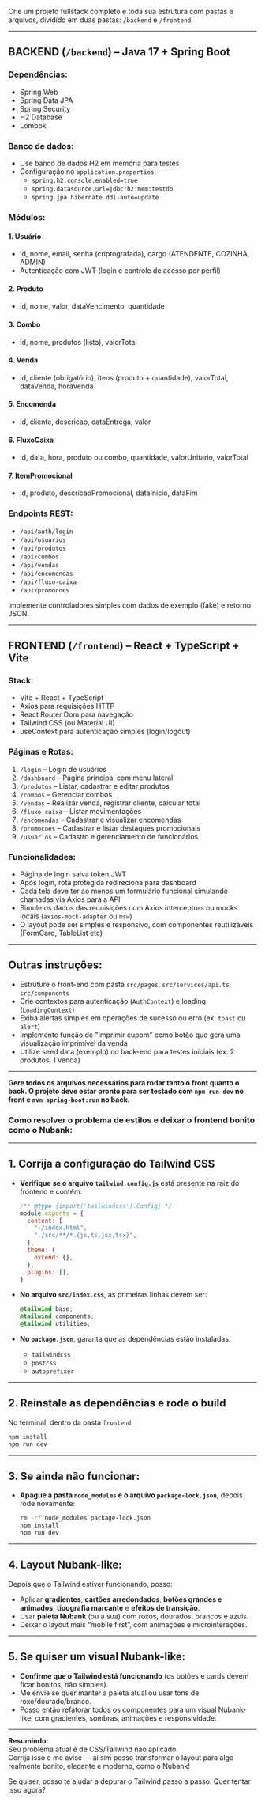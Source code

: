 Crie um projeto fullstack completo e toda sua estrutura com pastas e arquivos, dividido em duas pastas: `/backend` e `/frontend`.

---

## BACKEND (`/backend`) – Java 17 + Spring Boot

### Dependências:
- Spring Web
- Spring Data JPA
- Spring Security
- H2 Database
- Lombok

### Banco de dados:
- Use banco de dados H2 em memória para testes
- Configuração no `application.properties`:
  - `spring.h2.console.enabled=true`
  - `spring.datasource.url=jdbc:h2:mem:testdb`
  - `spring.jpa.hibernate.ddl-auto=update`

### Módulos:

#### 1. Usuário
- id, nome, email, senha (criptografada), cargo (ATENDENTE, COZINHA, ADMIN)
- Autenticação com JWT (login e controle de acesso por perfil)

#### 2. Produto
- id, nome, valor, dataVencimento, quantidade

#### 3. Combo
- id, nome, produtos (lista), valorTotal

#### 4. Venda
- id, cliente (obrigatório), itens (produto + quantidade), valorTotal, dataVenda, horaVenda

#### 5. Encomenda
- id, cliente, descricao, dataEntrega, valor

#### 6. FluxoCaixa
- id, data, hora, produto ou combo, quantidade, valorUnitario, valorTotal

#### 7. ItemPromocional
- id, produto, descricaoPromocional, dataInicio, dataFim

### Endpoints REST:
- `/api/auth/login`
- `/api/usuarios`
- `/api/produtos`
- `/api/combos`
- `/api/vendas`
- `/api/encomendas`
- `/api/fluxo-caixa`
- `/api/promocoes`

Implemente controladores simples com dados de exemplo (fake) e retorno JSON.

---

## FRONTEND (`/frontend`) – React + TypeScript + Vite

### Stack:
- Vite + React + TypeScript
- Axios para requisições HTTP
- React Router Dom para navegação
- Tailwind CSS (ou Material UI)
- useContext para autenticação simples (login/logout)

### Páginas e Rotas:
1. `/login` – Login de usuários
2. `/dashboard` – Página principal com menu lateral
3. `/produtos` – Listar, cadastrar e editar produtos
4. `/combos` – Gerenciar combos
5. `/vendas` – Realizar venda, registrar cliente, calcular total
6. `/fluxo-caixa` – Listar movimentações
7. `/encomendas` – Cadastrar e visualizar encomendas
8. `/promocoes` – Cadastrar e listar destaques promocionais
9. `/usuarios` – Cadastro e gerenciamento de funcionários

### Funcionalidades:
- Página de login salva token JWT
- Após login, rota protegida redireciona para dashboard
- Cada tela deve ter ao menos um formulário funcional simulando chamadas via Axios para a API
- Simule os dados das requisições com Axios interceptors ou mocks locais (`axios-mock-adapter` ou `msw`)
- O layout pode ser simples e responsivo, com componentes reutilizáveis (FormCard, TableList etc)

---

## Outras instruções:
- Estruture o front-end com pasta `src/pages`, `src/services/api.ts`, `src/components`
- Crie contextos para autenticação (`AuthContext`) e loading (`LoadingContext`)
- Exiba alertas simples em operações de sucesso ou erro (ex: `toast` ou `alert`)
- Implemente função de "Imprimir cupom" como botão que gera uma visualização imprimível da venda
- Utilize seed data (exemplo) no back-end para testes iniciais (ex: 2 produtos, 1 venda)

---

**Gere todos os arquivos necessários para rodar tanto o front quanto o back. O projeto deve estar pronto para ser testado com `npm run dev` no front e `mvn spring-boot:run` no back.**

### **Como resolver o problema de estilos e deixar o frontend bonito como o Nubank:**

---

## **1. Corrija a configuração do Tailwind CSS**

- **Verifique se o arquivo `tailwind.config.js`** está presente na raiz do frontend e contém:
  ```js
  /** @type {import('tailwindcss').Config} */
  module.exports = {
    content: [
      "./index.html",
      "./src/**/*.{js,ts,jsx,tsx}",
    ],
    theme: {
      extend: {},
    },
    plugins: [],
  }
  ```

- **No arquivo `src/index.css`**, as primeiras linhas devem ser:
  ```css
  @tailwind base;
  @tailwind components;
  @tailwind utilities;
  ```

- **No `package.json`**, garanta que as dependências estão instaladas:
  - `tailwindcss`
  - `postcss`
  - `autoprefixer`

---

## **2. Reinstale as dependências e rode o build**

No terminal, dentro da pasta `frontend`:
```sh
npm install
npm run dev
```

---

## **3. Se ainda não funcionar:**
- **Apague a pasta `node_modules` e o arquivo `package-lock.json`**, depois rode novamente:
  ```sh
  rm -rf node_modules package-lock.json
  npm install
  npm run dev
  ```

---

## **4. Layout Nubank-like:**
Depois que o Tailwind estiver funcionando, posso:
- Aplicar **gradientes**, **cartões arredondados**, **botões grandes e animados**, **tipografia marcante** e **efeitos de transição**.
- Usar **paleta Nubank** (ou a sua) com roxos, dourados, brancos e azuis.
- Deixar o layout mais “mobile first”, com animações e microinterações.

---

## **5. Se quiser um visual Nubank-like:**
- **Confirme que o Tailwind está funcionando** (os botões e cards devem ficar bonitos, não simples).
- Me envie se quer manter a paleta atual ou usar tons de roxo/dourado/branco.
- Posso então refatorar todos os componentes para um visual Nubank-like, com gradientes, sombras, animações e responsividade.

---

**Resumindo:**  
Seu problema atual é de CSS/Tailwind não aplicado.  
Corrija isso e me avise — aí sim posso transformar o layout para algo realmente bonito, elegante e moderno, como o Nubank!

Se quiser, posso te ajudar a depurar o Tailwind passo a passo. Quer tentar isso agora?
